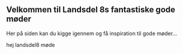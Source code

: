 ## Velkommen til Landsdel 8s fantastiske gode møder

Her på siden kan du kigge igennem og få inspiration til gode møder...

hej landsdel8 møde
